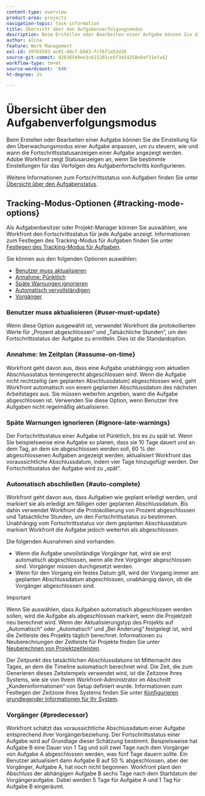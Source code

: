 ```yaml
---
content-type: overview
product-area: projects
navigation-topic: task-information
title: Übersicht über den Aufgabenverfolgungsmodus
description: Beim Erstellen oder Bearbeiten einer Aufgabe können Sie die Einstellung für den Überwachungsmodus einer Aufgabe anpassen, um zu steuern, wie und wann die Fortschrittsstatusanzeigen einer Aufgabe angezeigt werden. Adobe Workfront zeigt Statusanzeigen an, wenn Sie bestimmte Einstellungen für das Verfolgen des Aufgabenfortschritts konfigurieren.
author: Alina
feature: Work Management
exl-id: 397b5593-ac01-40cf-b683-fcf671a53d26
source-git-commit: d2836549ee3c615201ce5f3454258e9af31efa42
workflow-type: tm+mt
source-wordcount: '646'
ht-degree: 2%

---
```


# Übersicht über den Aufgabenverfolgungsmodus

<!-- Audited: 01/2024 -->

Beim Erstellen oder Bearbeiten einer Aufgabe können Sie die Einstellung für den Überwachungsmodus einer Aufgabe anpassen, um zu steuern, wie und wann die Fortschrittsstatusanzeigen einer Aufgabe angezeigt werden. Adobe Workfront zeigt Statusanzeigen an, wenn Sie bestimmte Einstellungen für das Verfolgen des Aufgabenfortschritts konfigurieren.

Weitere Informationen zum Fortschrittsstatus von Aufgaben finden Sie unter [Übersicht über den Aufgabenstatus](../../../manage-work/tasks/task-information/task-progress-status.md).

<!--
<div data-mc-conditions="QuicksilverOrClassic.Draft mode">
<h2>Set Tracking Mode for tasks</h2>
<p>(NOTE: drafted, because we created a new article and linked it below. Left this article as a "Overview" article only.) </p>
<p>To set the tracking mode:</p>
<ol>
<li value="1">Go to the task you want to set the tracking mode for.</li>
<li value="2"> <p data-mc-conditions="QuicksilverOrClassic.Quicksilver">Click the <strong>More</strong> icon <img src="assets/qs-more-icon-on-an-object.png">next to the name of the task, then click&nbsp;<strong>Edit</strong>.</p> <p>The Edit Task dialog box opens. </p> </li>
<li value="3"> <p>In the&nbsp;<strong>Settings</strong> section, use the&nbsp;<strong>Tracking Mode</strong> drop-down menu to select the Tracking Mode for the task.</p> <p>For more information about the tracking mode options, see the <a href="#tracking-mode-options" class="MCXref xref" xrefformat="{para}">Tracking Mode options</a> section in this article. </p> </li>
<li value="4">Click&nbsp;<strong>Save Changes.</strong></li>
</ol>
</div>
-->

## Tracking-Modus-Optionen {#tracking-mode-options}

Als Aufgabenbesitzer oder Projekt-Manager können Sie auswählen, wie Workfront den Fortschrittsstatus für jede Aufgabe anzeigt. Informationen zum Festlegen des Tracking-Modus für Aufgaben finden Sie unter [Festlegen des Tracking-Modus für Aufgaben](../../../manage-work/tasks/task-information/set-tracking-mode-for-tasks.md).

Sie können aus den folgenden Optionen auswählen:

* [Benutzer muss aktualisieren](#user-must-update)
* [Annahme: Pünktlich](#assume-on-time)
* [Späte Warnungen ignorieren](#ignore-late-warnings)
* [Automatisch vervollständigen](#auto-complete)
* [Vorgänger](#predecessor)

### Benutzer muss aktualisieren {#user-must-update}

Wenn diese Option ausgewählt ist, verwendet Workfront die protokollierten Werte für „Prozent abgeschlossen“ und „Tatsächliche Stunden“, um den Fortschrittsstatus der Aufgabe zu ermitteln. Dies ist die Standardoption.

### Annahme: Im Zeitplan {#assume-on-time}

Workfront geht davon aus, dass eine Aufgabe unabhängig vom aktuellen Abschlussstatus termingerecht abgeschlossen wird. Wenn die Aufgabe nicht rechtzeitig (am geplanten Abschlussdatum) abgeschlossen wird, geht Workfront automatisch von einem geplanten Abschlussdatum des nächsten Arbeitstages aus. Sie müssen weiterhin angeben, wann die Aufgabe abgeschlossen ist. Verwenden Sie diese Option, wenn Benutzer ihre Aufgaben nicht regelmäßig aktualisieren.

### Späte Warnungen ignorieren {#ignore-late-warnings}

Der Fortschrittsstatus einer Aufgabe ist Pünktlich, bis es zu spät ist. Wenn Sie beispielsweise eine Aufgabe so planen, dass sie 10 Tage dauert und an dem Tag, an dem sie abgeschlossen werden soll, 60 % der abgeschlossenen Aufgaben angezeigt werden, aktualisiert Workfront das voraussichtliche Abschlussdatum, indem vier Tage hinzugefügt werden. Der Fortschrittsstatus der Aufgabe wird zu „spät“.

### Automatisch abschließen {#auto-complete}

Workfront geht davon aus, dass Aufgaben wie geplant erledigt werden, und markiert sie als erledigt am fälligen oder geplanten Abschlussdatum. Bis dahin verwendet Workfront die Protokollierung von Prozent abgeschlossen und Tatsächliche Stunden, um den Fortschrittsstatus zu bestimmen. Unabhängig vom Fortschrittsstatus vor dem geplanten Abschlussdatum markiert Workfront die Aufgabe jedoch weiterhin als abgeschlossen.

Die folgenden Ausnahmen sind vorhanden:

* Wenn die Aufgabe unvollständige Vorgänger hat, wird sie erst automatisch abgeschlossen, wenn alle ihre Vorgänger abgeschlossen sind. Vorgänger müssen durchgesetzt werden.
* Wenn für den Vorgang ein festes Datum gilt, wird der Vorgang immer am geplanten Abschlussdatum abgeschlossen, unabhängig davon, ob die Vorgänger abgeschlossen sind.

>[!IMPORTANT]
>
>Wenn Sie auswählen, dass Aufgaben automatisch abgeschlossen werden sollen, wird die Aufgabe als abgeschlossen markiert, wenn die Projektzeit neu berechnet wird. Wenn der Aktualisierungstyp des Projekts auf „Automatisch“ oder „Automatisch“ und „Bei Änderung“ festgelegt ist, wird die Zeitleiste des Projekts täglich berechnet. Informationen zu Neuberechnungen der Zeitleiste für Projekte finden Sie unter [Neuberechnen von Projektzeitleisten](../../../manage-work/projects/manage-projects/recalculate-project-timeline.md).
>
>Der Zeitpunkt des tatsächlichen Abschlussdatums ist Mitternacht des Tages, an dem die Timeline automatisch berechnet wird. Die Zeit, die zum Generieren dieses Zeitstempels verwendet wird, ist die Zeitzone Ihres Systems, wie sie von Ihrem Workfront-Administrator im Abschnitt „Kundeninformationen“ von Setup definiert wurde. Informationen zum Festlegen der Zeitzone Ihres Systems finden Sie unter [Konfigurieren grundlegender Informationen für Ihr System](../../../administration-and-setup/get-started-wf-administration/configure-basic-info.md).

### Vorgänger {#predecessor}

Workfront schätzt das voraussichtliche Abschlussdatum einer Aufgabe entsprechend ihrer Vorgängerbeziehung. Der Fortschrittsstatus einer Aufgabe wird auf Grundlage dieser Schätzung bestimmt. Beispielsweise hat Aufgabe B eine Dauer von 1 Tag und soll zwei Tage nach dem Vorgänger von Aufgabe A abgeschlossen werden, was fünf Tage dauern sollte. Ein Benutzer aktualisiert dann Aufgabe B auf 50 % abgeschlossen, aber der Vorgänger, Aufgabe A, hat noch nicht begonnen. Workfront plant den Abschluss der abhängigen Aufgabe B sechs Tage nach dem Startdatum der Vorgängeraufgabe. Dabei werden 5 Tage für Aufgabe A und 1 Tag für Aufgabe B eingeräumt.
